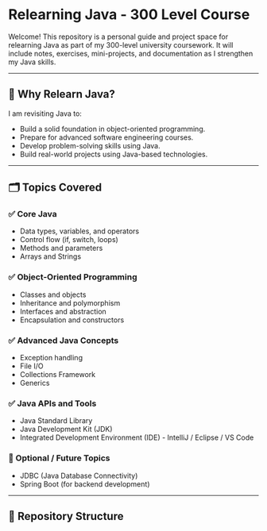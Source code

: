 # Relearning Java - 300 Level Course

Welcome! This repository is a personal guide and project space for relearning Java as part of my 300-level university coursework. It will include notes, exercises, mini-projects, and documentation as I strengthen my Java skills.

---

## 📘 Why Relearn Java?

I am revisiting Java to:
- Build a solid foundation in object-oriented programming.
- Prepare for advanced software engineering courses.
- Develop problem-solving skills using Java.
- Build real-world projects using Java-based technologies.

---

## 🗂️ Topics Covered

### ✅ Core Java
- Data types, variables, and operators
- Control flow (if, switch, loops)
- Methods and parameters
- Arrays and Strings

### ✅ Object-Oriented Programming
- Classes and objects
- Inheritance and polymorphism
- Interfaces and abstraction
- Encapsulation and constructors

### ✅ Advanced Java Concepts
- Exception handling
- File I/O
- Collections Framework
- Generics

### ✅ Java APIs and Tools
- Java Standard Library
- Java Development Kit (JDK)
- Integrated Development Environment (IDE) - IntelliJ / Eclipse / VS Code

### 🔄 Optional / Future Topics
- JDBC (Java Database Connectivity)
- Spring Boot (for backend development)

---

## 📁 Repository Structure


